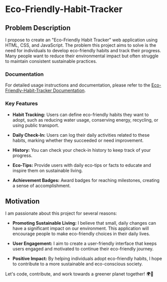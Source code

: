# Eco-Friendly-Habit-Tracker
## Problem Description
I propose to create an "Eco-Friendly Habit Tracker" web application using HTML, CSS, and JavaScript. The problem this project aims to solve is the need for individuals to develop eco-friendly habits and track their progress. Many people want to reduce their environmental impact but often struggle to maintain consistent sustainable practices.

### Documentation
For detailed usage instructions and documentation, please refer to the [Eco-Friendly-Habit-Tracker Documentation](Documentation.md).

### Key Features
- **Habit Tracking:** Users can define eco-friendly habits they want to adopt, such as reducing water usage, conserving energy, recycling, or using public transport.

- **Daily Check-In:** Users can log their daily activities related to these habits, marking whether they succeeded or need improvement.

- **History:** You can check your check-in history to keep track of your progress.

- **Eco-Tips:** Provide users with daily eco-tips or facts to educate and inspire them on sustainable living.

- **Achievement Badges:** Award badges for reaching milestones, creating a sense of accomplishment.

## Motivation
I am passionate about this project for several reasons:

- **Promoting Sustainable Living:** I believe that small, daily changes can have a significant impact on our environment. This application will encourage people to make eco-friendly choices in their daily lives.

- **User Engagement:** I aim to create a user-friendly interface that keeps users engaged and motivated to continue their eco-friendly journey.

- **Positive Impact:** By helping individuals adopt eco-friendly habits, I hope to contribute to a more sustainable and eco-conscious society.

Let's code, contribute, and work towards a greener planet together! 🌍🌱
